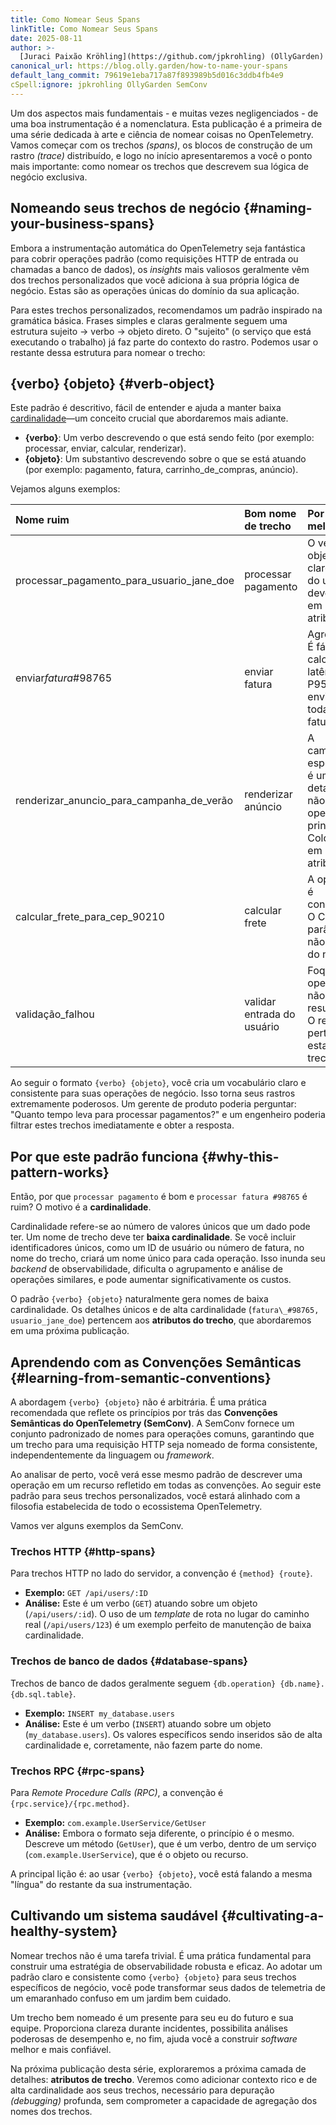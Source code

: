 ```yaml
---
title: Como Nomear Seus Spans
linkTitle: Como Nomear Seus Spans
date: 2025-08-11
author: >-
  [Juraci Paixão Kröhling](https://github.com/jpkrohling) (OllyGarden)
canonical_url: https://blog.olly.garden/how-to-name-your-spans
default_lang_commit: 79619e1eba717a87f893989b5d016c3ddb4fb4e9
cSpell:ignore: jpkrohling OllyGarden SemConv
---
```


Um dos aspectos mais fundamentais - e muitas vezes negligenciados - de uma boa
instrumentação é a nomenclatura. Esta publicação é a primeira de uma série
dedicada à arte e ciência de nomear coisas no OpenTelemetry. Vamos começar com
os trechos _(spans)_, os blocos de construção de um rastro _(trace)_
distribuído, e logo no início apresentaremos a você o ponto mais importante:
como nomear os trechos que descrevem sua lógica de negócio exclusiva.

## Nomeando seus trechos de negócio {#naming-your-business-spans}

Embora a instrumentação automática do OpenTelemetry seja fantástica para cobrir
operações padrão (como requisições HTTP de entrada ou chamadas a banco de
dados), os _insights_ mais valiosos geralmente vêm dos trechos personalizados
que você adiciona à sua própria lógica de negócio. Estas são as operações únicas
do domínio da sua aplicação.

Para estes trechos personalizados, recomendamos um padrão inspirado na gramática
básica. Frases simples e claras geralmente seguem uma estrutura sujeito -> verbo
-> objeto direto. O "sujeito" (o serviço que está executando o trabalho) já faz
parte do contexto do rastro. Podemos usar o restante dessa estrutura para nomear
o trecho:

## {verbo} {objeto} {#verb-object}

Este padrão é descritivo, fácil de entender e ajuda a manter baixa
[cardinalidade](/docs/concepts/glossary/#cardinality)—um conceito crucial que
abordaremos mais adiante.

- **{verbo}**: Um verbo descrevendo o que está sendo feito (por exemplo:
  processar, enviar, calcular, renderizar).
- **{objeto}**: Um substantivo descrevendo sobre o que se está atuando (por
  exemplo: pagamento, fatura, carrinho_de_compras, anúncio).

Vejamos alguns exemplos:

| Nome ruim                                 | Bom nome de trecho         | Por que é melhor                                                                        |
| :---------------------------------------- | :------------------------- | :-------------------------------------------------------------------------------------- |
| processar_pagamento_para_usuario_jane_doe | processar pagamento        | O verbo e objeto são claros. O ID do usuário deve estar em um atributo.                 |
| enviar*fatura*#98765                      | enviar fatura              | Agregável. É fácil calcular a latência P95 para o envio de todas as faturas.            |
| renderizar_anuncio_para_campanha_de_verão | renderizar anúncio         | A campanha específica é um detalhe, não a operação principal. Coloque-a em um atributo. |
| calcular_frete_para_cep_90210             | calcular frete             | A operação é consistente. O CEP é um parâmetro, não parte do nome.                      |
| validação_falhou                          | validar entrada do usuário | Foque na operação, não no resultado. O resultado pertence ao estado do trecho.          |

Ao seguir o formato `{verbo} {objeto}`, você cria um vocabulário claro e
consistente para suas operações de negócio. Isso torna seus rastros extremamente
poderosos. Um gerente de produto poderia perguntar: "Quanto tempo leva para
processar pagamentos?" e um engenheiro poderia filtrar estes trechos
imediatamente e obter a resposta.

## Por que este padrão funciona {#why-this-pattern-works}

Então, por que `processar pagamento` é bom e `processar fatura #98765` é ruim? O
motivo é a **cardinalidade**.

Cardinalidade refere-se ao número de valores únicos que um dado pode ter. Um
nome de trecho deve ter **baixa cardinalidade**. Se você incluir identificadores
únicos, como um ID de usuário ou número de fatura, no nome do trecho, criará um
nome único para cada operação. Isso inunda seu _backend_ de observabilidade,
dificulta o agrupamento e análise de operações similares, e pode aumentar
significativamente os custos.

O padrão `{verbo} {objeto}` naturalmente gera nomes de baixa cardinalidade. Os
detalhes únicos e de alta cardinalidade (`fatura\_#98765, usuario_jane_doe`)
pertencem aos **atributos do trecho**, que abordaremos em uma próxima
publicação.

## Aprendendo com as Convenções Semânticas {#learning-from-semantic-conventions}

A abordagem `{verbo} {objeto}` não é arbitrária. É uma prática recomendada que
reflete os princípios por trás das **Convenções Semânticas do OpenTelemetry
(SemConv)**. A SemConv fornece um conjunto padronizado de nomes para operações
comuns, garantindo que um trecho para uma requisição HTTP seja nomeado de forma
consistente, independentemente da linguagem ou _framework_.

Ao analisar de perto, você verá esse mesmo padrão de descrever uma operação em
um recurso refletido em todas as convenções. Ao seguir este padrão para seus
trechos personalizados, você estará alinhado com a filosofia estabelecida de
todo o ecossistema OpenTelemetry.

Vamos ver alguns exemplos da SemConv.

### Trechos HTTP {#http-spans}

Para trechos HTTP no lado do servidor, a convenção é `{method} {route}`.

- **Exemplo:** `GET /api/users/:ID`
- **Análise:** Este é um verbo (`GET`) atuando sobre um objeto
  (`/api/users/:id`). O uso de um _template_ de rota no lugar do caminho real
  (`/api/users/123`) é um exemplo perfeito de manutenção de baixa cardinalidade.

### Trechos de banco de dados {#database-spans}

Trechos de banco de dados geralmente seguem
`{db.operation} {db.name}.{db.sql.table}`.

- **Exemplo:** `INSERT my_database.users`
- **Análise:** Este é um verbo (`INSERT`) atuando sobre um objeto
  (`my_database.users`). Os valores específicos sendo inseridos são de alta
  cardinalidade e, corretamente, não fazem parte do nome.

### Trechos RPC {#rpc-spans}

Para _Remote Procedure Calls (RPC)_, a convenção é `{rpc.service}/{rpc.method}`.

- **Exemplo:** `com.example.UserService/GetUser`
- **Análise:** Embora o formato seja diferente, o princípio é o mesmo. Descreve
  um método (`GetUser`), que é um verbo, dentro de um serviço
  (`com.example.UserService`), que é o objeto ou recurso.

A principal lição é: ao usar `{verbo} {objeto}`, você está falando a mesma
"língua" do restante da sua instrumentação.

## Cultivando um sistema saudável {#cultivating-a-healthy-system}

Nomear trechos não é uma tarefa trivial. É uma prática fundamental para
construir uma estratégia de observabilidade robusta e eficaz. Ao adotar um
padrão claro e consistente como `{verbo} {objeto}` para seus trechos específicos
de negócio, você pode transformar seus dados de telemetria de um emaranhado
confuso em um jardim bem cuidado.

Um trecho bem nomeado é um presente para seu eu do futuro e sua equipe.
Proporciona clareza durante incidentes, possibilita análises poderosas de
desempenho e, no fim, ajuda você a construir _software_ melhor e mais confiável.

Na próxima publicação desta série, exploraremos a próxima camada de detalhes:
**atributos de trecho**. Veremos como adicionar contexto rico e de alta
cardinalidade aos seus trechos, necessário para depuração _(debugging)_
profunda, sem comprometer a capacidade de agregação dos nomes dos trechos.
